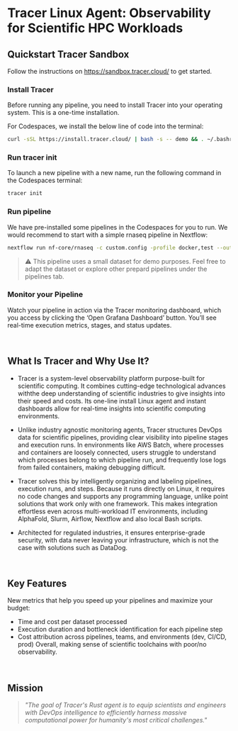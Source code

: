 <h1 align="left">
Tracer Linux Agent: Observability for Scientific HPC Workloads
</h1>

## Quickstart Tracer Sandbox

Follow the instructions on https://sandbox.tracer.cloud/ to get started.



### Install Tracer
Before running any pipeline, you need to install Tracer into your operating system. This is a one-time installation.

For Codespaces, we install the below line of code into the terminal:
```bash
curl -sSL https://install.tracer.cloud/ | bash -s -- demo && . ~/.bashrc
```

### Run tracer init
To launch a new pipeline with a new name, run the following command in the Codespaces terminal:
```bash
tracer init
```

### Run pipeline
We have pre-installed some pipelines in the Codespaces for you to run.
We would recommend to start with a simple rnaseq pipeline in Nextflow:
```bash
nextflow run nf-core/rnaseq -c custom.config -profile docker,test --outdir results -resume
```

> ⚠️ This pipeline uses a small dataset for demo purposes. Feel free to adapt the dataset or explore other prepard pipelines under the pipelines tab. 


### Monitor your Pipeline

Watch your pipeline in action via the Tracer monitoring dashboard, which you access by clicking the ‘Open Grafana Dashboard’ button.
You’ll see real-time execution metrics, stages, and status updates.




<br />

## What Is Tracer and Why Use It? 
- Tracer is a system-level observability platform purpose-built for scientific computing. It combines cutting-edge technological advances withthe deep understanding of scientific industries to give insights into their speed and costs.
Its one-line install Linux agent and instant dashboards allow for real-time insights into scientific computing environments.

- Unlike industry agnostic monitoring agents, Tracer structures DevOps data for scientific pipelines, providing clear visibility into pipeline stages and execution runs. In environments like AWS Batch, where processes and containers are loosely connected, users struggle to understand which processes belong to which pipeline run, and frequently lose logs from failed containers, making debugging difficult.

- Tracer solves this by intelligently organizing and labeling pipelines, execution runs, and steps. Because it runs directly on Linux, it requires no code changes and supports any programming language, unlike point solutions that work only with one framework. This makes integration effortless even across multi-workload IT environments, including AlphaFold, Slurm, Airflow, Nextflow and also local Bash scripts.

- Architected for regulated industries, it ensures enterprise-grade security, with data never leaving your infrastructure, which is not the case with solutions such as DataDog. 


<br />

## Key Features 
New metrics that help you speed up your pipelines and maximize your budget:
- Time and cost per dataset processed
- Execution duration and bottleneck identification for each pipeline step
- Cost attribution across pipelines, teams, and environments (dev, CI/CD, prod)
Overall, making sense of scientific toolchains with poor/no observability.



<br />



## Mission

> *"The goal of Tracer's Rust agent is to equip scientists and engineers with DevOps intelligence to efficiently harness massive computational power for humanity's most critical challenges."*
